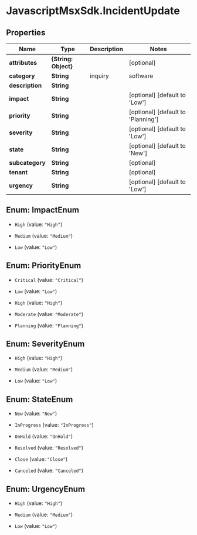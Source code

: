 # JavascriptMsxSdk.IncidentUpdate

## Properties

Name | Type | Description | Notes
------------ | ------------- | ------------- | -------------
**attributes** | **{String: Object}** |  | [optional] 
**category** | **String** | inquiry|software|hardware|network|database | [optional] [default to &#39;inquiry&#39;]
**description** | **String** |  | 
**impact** | **String** |  | [optional] [default to &#39;Low&#39;]
**priority** | **String** |  | [optional] [default to &#39;Planning&#39;]
**severity** | **String** |  | [optional] [default to &#39;Low&#39;]
**state** | **String** |  | [optional] [default to &#39;New&#39;]
**subcategory** | **String** |  | [optional] 
**tenant** | **String** |  | [optional] 
**urgency** | **String** |  | [optional] [default to &#39;Low&#39;]



## Enum: ImpactEnum


* `High` (value: `"High"`)

* `Medium` (value: `"Medium"`)

* `Low` (value: `"Low"`)





## Enum: PriorityEnum


* `Critical` (value: `"Critical"`)

* `Low` (value: `"Low"`)

* `High` (value: `"High"`)

* `Moderate` (value: `"Moderate"`)

* `Planning` (value: `"Planning"`)





## Enum: SeverityEnum


* `High` (value: `"High"`)

* `Medium` (value: `"Medium"`)

* `Low` (value: `"Low"`)





## Enum: StateEnum


* `New` (value: `"New"`)

* `InProgress` (value: `"InProgress"`)

* `OnHold` (value: `"OnHold"`)

* `Resolved` (value: `"Resolved"`)

* `Close` (value: `"Close"`)

* `Canceled` (value: `"Canceled"`)





## Enum: UrgencyEnum


* `High` (value: `"High"`)

* `Medium` (value: `"Medium"`)

* `Low` (value: `"Low"`)




